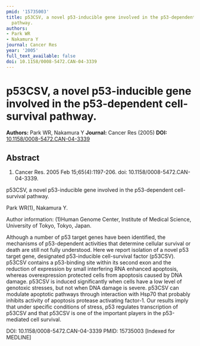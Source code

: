 ```yaml
---
pmid: '15735003'
title: p53CSV, a novel p53-inducible gene involved in the p53-dependent cell-survival
  pathway.
authors:
- Park WR
- Nakamura Y
journal: Cancer Res
year: '2005'
full_text_available: false
doi: 10.1158/0008-5472.CAN-04-3339
---
```


# p53CSV, a novel p53-inducible gene involved in the p53-dependent cell-survival pathway.
**Authors:** Park WR, Nakamura Y
**Journal:** Cancer Res (2005)
**DOI:** [10.1158/0008-5472.CAN-04-3339](https://doi.org/10.1158/0008-5472.CAN-04-3339)

## Abstract

1. Cancer Res. 2005 Feb 15;65(4):1197-206. doi: 10.1158/0008-5472.CAN-04-3339.

p53CSV, a novel p53-inducible gene involved in the p53-dependent cell-survival 
pathway.

Park WR(1), Nakamura Y.

Author information:
(1)Human Genome Center, Institute of Medical Science, University of Tokyo, 
Tokyo, Japan.

Although a number of p53 target genes have been identified, the mechanisms of 
p53-dependent activities that determine cellular survival or death are still not 
fully understood. Here we report isolation of a novel p53 target gene, 
designated p53-inducible cell-survival factor (p53CSV). p53CSV contains a 
p53-binding site within its second exon and the reduction of expression by small 
interfering RNA enhanced apoptosis, whereas overexpression protected cells from 
apoptosis caused by DNA damage. p53CSV is induced significantly when cells have 
a low level of genotoxic stresses, but not when DNA damage is severe. p53CSV can 
modulate apoptotic pathways through interaction with Hsp70 that probably 
inhibits activity of apoptosis protease activating factor-1. Our results imply 
that under specific conditions of stress, p53 regulates transcription of p53CSV 
and that p53CSV is one of the important players in the p53-mediated cell 
survival.

DOI: 10.1158/0008-5472.CAN-04-3339
PMID: 15735003 [Indexed for MEDLINE]
